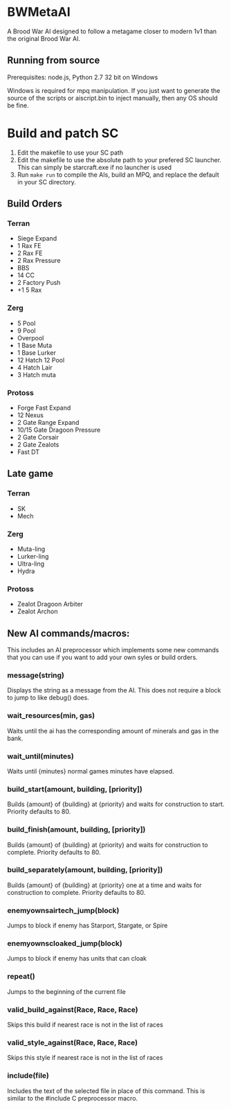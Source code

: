 BWMetaAI
========

A Brood War AI designed to follow a metagame closer to modern 1v1 than the original Brood War AI.

Running from source
--------------------

Prerequisites: node.js, Python 2.7 32 bit on Windows 

Windows is required for mpq manipulation. If you just want to generate the source of the scripts or aiscript.bin to inject manually, then any OS should be fine.

Build and patch SC
===============

1. Edit the makefile to use your SC path
2. Edit the makefile to use the absolute path to your prefered SC launcher. This can simply be starcraft.exe if no launcher is used
3. Run `make run` to compile the AIs, build an MPQ, and replace the default in your SC directory.

Build Orders
------------
 
### Terran

* Siege Expand
* 1 Rax FE
* 2 Rax FE
* 2 Rax Pressure
* BBS
* 14 CC
* 2 Factory Push
* +1 5 Rax

### Zerg
 
* 5 Pool
* 9 Pool
* Overpool
* 1 Base Muta
* 1 Base Lurker
* 12 Hatch 12 Pool
* 4 Hatch Lair
* 3 Hatch muta

### Protoss

* Forge Fast Expand
* 12 Nexus
* 2 Gate Range Expand
* 10/15 Gate Dragoon Pressure
* 2 Gate Corsair
* 2 Gate Zealots
* Fast DT

Late game 
---------

### Terran

* SK
* Mech

### Zerg

* Muta-ling
* Lurker-ling
* Ultra-ling
* Hydra

### Protoss

* Zealot Dragoon Arbiter
* Zealot Archon

New AI commands/macros:
-----------------------

This includes an AI preprocessor which implements some new commands that you can use if you want to add your own syles or build orders.

### message(string)

Displays the string as a message from the AI. This does not require a block to jump to like debug() does.

### wait_resources(min, gas)

Waits until the ai has the corresponding amount of minerals and gas in the bank.

### wait_until(minutes)

Waits until {minutes} normal games minutes have elapsed.

### build_start(amount, building, [priority])

Builds {amount} of {building} at {priority} and waits for construction to start. Priority defaults to 80.

### build_finish(amount, building, [priority])

Builds {amount} of {building} at {priority} and waits for construction to complete. Priority defaults to 80.

### build_separately(amount, building, [priority])

Builds {amount} of {building} at {priority} one at a time and waits for construction to complete. Priority defaults to 80.

### enemyownsairtech_jump(block)

Jumps to block if enemy has Starport, Stargate, or Spire

### enemyownscloaked_jump(block)

Jumps to block if enemy has units that can cloak

### repeat()

Jumps to the beginning of the current file

### valid_build_against(Race, Race, Race)

Skips this build if nearest race is not in the list of races

### valid_style_against(Race, Race, Race)

Skips this style if nearest race is not in the list of races

### include(file)

Includes the text of the selected file in place of this command. This is similar to the #include C preprocessor macro.
